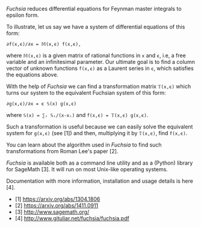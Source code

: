 *Fuchsia* reduces differential equations for Feynman master integrals to epsilon form.

To illustrate, let us say we have a system of differential equations of this form:

    ∂f(x,ϵ)/∂x = 𝕄(x,ϵ) f(x,ϵ),

where `𝕄(x,ϵ)` is a given matrix of rational functions in `x` and `ϵ`, i.e, a free variable and an infinitesimal parameter.
Our ultimate goal is to find a column vector of unknown functions `f(x,ϵ)` as a Laurent series in `ϵ`, which satisfies the equations above.

With the help of *Fuchsia* we can find a transformation matrix `𝕋(x,ϵ)` which turns our system to the equivalent Fuchsian system of this form:

    ∂g(x,ϵ)/∂x = ϵ 𝕊(x) g(x,ϵ)

where `𝕊(x) = ∑ᵢ 𝕊ᵢ/(x-xᵢ)` and `f(x,ϵ) = 𝕋(x,ϵ) g(x,ϵ)`.

Such a transformation is useful because we can easily solve the equivalent system for `g(x,ϵ)` (see [1]) and then, multiplying it by `𝕋(x,ϵ)`, find `f(x,ϵ)`.

You can learn about the algorithm used in *Fuchsia* to find such transformations from Roman Lee's paper [2].

*Fuchsia* is available both as a command line utility and as a (Python) library for SageMath [3].
It will run on most Unix-like operating systems.

Documentation with more information, installation and usage details is here [4].

  * [1] https://arxiv.org/abs/1304.1806
  * [2] https://arxiv.org/abs/1411.0911
  * [3] http://www.sagemath.org/
  * [4] http://www.gituliar.net/fuchsia/fuchsia.pdf
